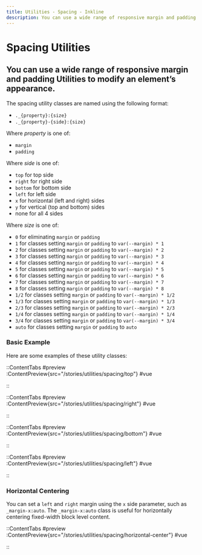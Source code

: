 ```yaml
---
title: Utilities - Spacing - Inkline
description: You can use a wide range of responsive margin and padding utility classes to modify an element’s appearance. 
---
```


# Spacing Utilities
## You can use a wide range of responsive margin and padding Utilities to modify an element’s appearance. 

The spacing utility classes are named using the following format:

- `._{property}:{size}`
- `._{property}-{side}:{size}`

[//]: # (- `._{breakpoint}:{property}-{side}:{size}` )

Where *property* is one of:
- `margin`
- `padding`

Where *side* is one of:
- `top` for top side
- `right` for right side
- `bottom` for bottom side
- `left` for left side
- `x` for horizontal (left and right) sides
- `y` for vertical (top and bottom) sides
- none for all 4 sides

Where *size* is one of:
- `0` for eliminating `margin` or `padding`
- `1` for classes setting `margin` or `padding` to `var(--margin) * 1`
- `2` for classes setting `margin` or `padding` to `var(--margin) * 2`
- `3` for classes setting `margin` or `padding` to `var(--margin) * 3`
- `4` for classes setting `margin` or `padding` to `var(--margin) * 4`
- `5` for classes setting `margin` or `padding` to `var(--margin) * 5`
- `6` for classes setting `margin` or `padding` to `var(--margin) * 6`
- `7` for classes setting `margin` or `padding` to `var(--margin) * 7`
- `8` for classes setting `margin` or `padding` to `var(--margin) * 8`
- `1/2` for classes setting `margin` or `padding` to `var(--margin) * 1/2`
- `1/3` for classes setting `margin` or `padding` to `var(--margin) * 1/3`
- `2/3` for classes setting `margin` or `padding` to `var(--margin) * 2/3`
- `1/4` for classes setting `margin` or `padding` to `var(--margin) * 1/4`
- `3/4` for classes setting `margin` or `padding` to `var(--margin) * 3/4`
- `auto` for classes setting `margin` or `padding` to `auto`

[//]: # (And `breakpoint` is one of:)

[//]: # (- `xs`)

[//]: # (- `sm`)

[//]: # (- `md`)

[//]: # (- `lg`)

[//]: # (- `xl`)

[//]: # (- `2xl`)


### Basic Example
Here are some examples of these utility classes:

::ContentTabs
#preview
:ContentPreview{src="/stories/utilities/spacing/top"}
#vue
<!-- Autodocs{src="@inkline/inkline/stories/utilities/spacing/top.raw.vue" lang="vue"} -->
::

::ContentTabs
#preview
:ContentPreview{src="/stories/utilities/spacing/right"}
#vue
<!-- Autodocs{src="@inkline/inkline/stories/utilities/spacing/right.raw.vue" lang="vue"} -->
::

::ContentTabs
#preview
:ContentPreview{src="/stories/utilities/spacing/bottom"}
#vue
<!-- Autodocs{src="@inkline/inkline/stories/utilities/spacing/bottom.raw.vue" lang="vue"} -->
::

::ContentTabs
#preview
:ContentPreview{src="/stories/utilities/spacing/left"}
#vue
<!-- Autodocs{src="@inkline/inkline/stories/utilities/spacing/left.raw.vue" lang="vue"} -->
::

### Horizontal Centering
You can set a `left` and `right` margin using the `x` side parameter, such as `_margin-x:auto`. The `_margin-x:auto` class is useful for horizontally centering fixed-width block level content.

::ContentTabs
#preview
:ContentPreview{src="/stories/utilities/spacing/horizontal-center"}
#vue
<!-- Autodocs{src="@inkline/inkline/stories/utilities/spacing/horizontal-center.raw.vue" lang="vue"} -->
::
